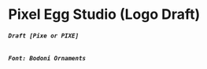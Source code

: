 # Pixel Egg Studio (Logo Draft)

###### **`Draft [Pixe or PIXE]`**

###### **`Font: Bodoni Ornaments`**
